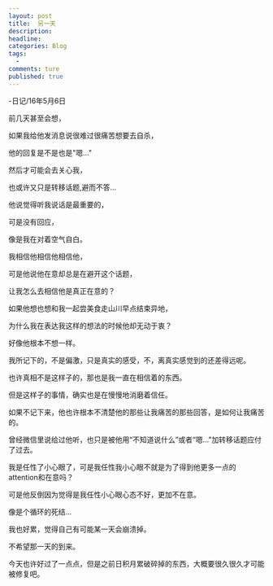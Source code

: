 ```yaml
---  
layout: post  
title:  另一天
description:     
headline: 
categories: Blog  
tags: 
  -   
comments: ture  
published: true  
---  
```

-日记/16年5月6日

前几天甚至会想，

如果我给他发消息说很难过很痛苦想要去自杀，

他的回复是不是也是"嗯..."

然后才可能会去关心我，

也或许又只是转移话题,避而不答...

他说觉得听我说话是最重要的，

可是没有回应，

像是我在对着空气自白。

我相信他相信他相信他，

可是他说他在意却总是在避开这个话题，

让我怎么去相信他是真正在意的？

如果他想也想和我一起尝美食走山川早点结束异地，

为什么我在表达我这样的想法的时候他却无动于衷？

好像他根本不想一样。

我所记下的，不是偏激，只是真实的感受，不，离真实感觉到的还差得远呢。

也许真相不是这样子的，那也是我一直在相信着的东西。

但是这样子的事情，确实也是在慢慢地消磨着信任。

如果不记下来，他也许根本不清楚他的那些让我痛苦的那些回答，是如何让我痛苦的。

曾经微信里说给过他听，也只是被他用“不知道说什么”或者“嗯..."加转移话题应付了过去。

我是任性了小心眼了，可是我任性我小心眼不就是为了得到他更多一点的attention和在意吗？

可是他反倒因为觉得是我任性小心眼心态不好，更加不在意。

像是个循环的死结...

我也好累，觉得自己有可能某一天会崩溃掉。

不希望那一天的到来。

今天也许好过了一点点，但是之前日积月累破碎掉的东西，大概要很久很久才可能被修复吧。





